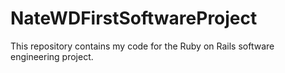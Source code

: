 # NateWDFirstSoftwareProject
This repository contains my code for the Ruby on Rails software engineering project.
